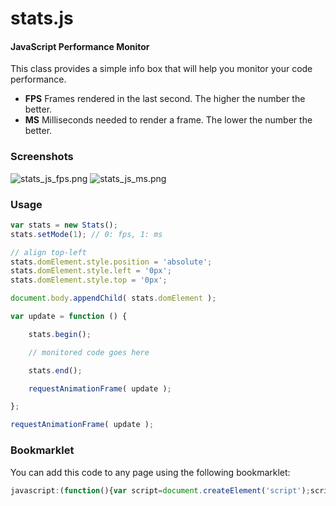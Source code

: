 stats.js
========

#### JavaScript Performance Monitor ####

This class provides a simple info box that will help you monitor your code performance.

* **FPS** Frames rendered in the last second. The higher the number the better.
* **MS** Milliseconds needed to render a frame. The lower the number the better.


### Screenshots ###

![stats_js_fps.png](http://mrdoob.github.com/stats.js/assets/stats_js_fps.png)
![stats_js_ms.png](http://mrdoob.github.com/stats.js/assets/stats_js_ms.png)


### Usage ###

```javascript
var stats = new Stats();
stats.setMode(1); // 0: fps, 1: ms

// align top-left
stats.domElement.style.position = 'absolute';
stats.domElement.style.left = '0px';
stats.domElement.style.top = '0px';

document.body.appendChild( stats.domElement );

var update = function () {

	stats.begin();

	// monitored code goes here

	stats.end();

	requestAnimationFrame( update );

};

requestAnimationFrame( update );
```


### Bookmarklet ###

You can add this code to any page using the following bookmarklet:

```javascript
javascript:(function(){var script=document.createElement('script');script.onload=function(){var stats=new Stats();stats.domElement.style.cssText='position:fixed;left:0;top:0;z-index:10000';document.body.appendChild(stats.domElement);requestAnimationFrame(function loop(){stats.update();requestAnimationFrame(loop)});};script.src='//rawgit.com/mrdoob/stats.js/master/build/stats.min.js';document.head.appendChild(script);})()
```
